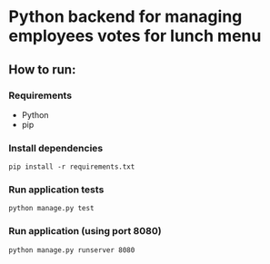 # Python backend for managing employees votes for lunch menu

## How to run:

### Requirements
* Python
* pip

### Install dependencies
```
pip install -r requirements.txt
```
### Run application tests
```
python manage.py test
```
### Run application (using port 8080)
```
python manage.py runserver 8080
```
